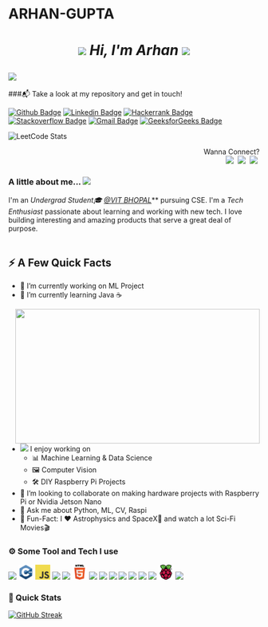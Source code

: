 # ARHAN-GUPTA
<h1>
  <p align="center">
    <i
      ><img
        src="https://slackmojis.com/emojis/7248-baby-yoda-soup/download"
        width="30px"
      />
      Hi, I'm Arhan
      <img
        src="https://slackmojis.com/emojis/7248-baby-yoda-soup/download"
        width="30px"
      />
    </i>
  </p>
</h1>
<p align ="left">
  <img src="https://readme-typing-svg.herokuapp.com?color=2ABD90&lines=Open+source+enthusiast+%E2%9D%A4%EF%B8%8F;Web+Developer+;UI-UX+Designer+%F0%9F%91%BB">
</p>

 ###📬 Take a look at my repository and get in touch!
 
[![Github Badge](http://img.shields.io/badge/-Github-black?style=flat-square&logo=github&link=https://github.com/Kshitizprakash09/)](https://github.com/Kshitizprakash09/) [![Linkedin Badge](https://img.shields.io/badge/-LinkedIn-blue?style=flat-square&logo=Linkedin&logoColor=white&link=https://www.linkedin.com/in/kshitizprakash09/)](https://www.linkedin.com/in/kshitizprakash09)
[![Hackerrank Badge](https://img.shields.io/badge/-Hackerrank-2EC866?style=flat-square&logo=HackerRank&logoColor=white&link=https://www.hackerrank.com/kshitizprakash09)](https://www.hackerrank.com/kshitizprakash09)
[![Stackoverflow Badge](https://img.shields.io/badge/-Stack%20overflow-FE7A16?style=flat-square&logo=stack-overflow&logoColor=white&link=https://stackoverflow.com/users/15394710/kshitiz-prakash)](https://stackoverflow.com/users/15394710/kshitiz-prakash)
[![Gmail Badge](https://img.shields.io/badge/-Gmail-d14836?style=flat-square&logo=Gmail&logoColor=white&link=mailto:kshitizprakash09@gmail.com)](mailto:kshitizprakash09@gmail.com)
[![GeeksforGeeks Badge](https://img.shields.io/badge/-GeeksforGeeks-0F9D58?style=flat-square&logo=GeeksforGeeks&logoColor=white&link=https://auth.geeksforgeeks.org/user/kshitizprakash0907)](https://auth.geeksforgeeks.org/user/kshitizprakash0907)


![LeetCode Stats](https://leetcard.jacoblin.cool/kshitizprakash9703?theme=nord&font=Baloo%20Tammudu%202&ext=activity)

<p align = "right"> Wanna Connect? <br>
 <a href=https://www.flaticon.com/free-icon/github_2111432></a>
  <a href="https://www.linkedin.com/in/shr3yy/"><img height="30" src="https://github.com/shr3yy/shr3yy/blob/main/assets/linkedin.png"></a>&nbsp;
  <a href="https://www.instagram.com/shreyanshmalvya/"><img height="30" src="https://github.com/shr3yy/shr3yy/blob/main/assets/instagram.png"></a>&nbsp;
  <a href="https://open.spotify.com/user/h1mc01zkxb1qy76ziqozb6h81"><img height="30" src="https://github.com/shr3yy/shr3yy/blob/main/assets/spotify.png"></a>&nbsp;
</p>

### A little about me...  <img src="https://media.giphy.com/media/VgCDAzcKvsR6OM0uWg/giphy.gif" width="50"> 
I'm an *Undergrad Student🎓 [@VIT BHOPAL](https://vitbhopal.ac.in/)*** pursuing CSE. I'm a *Tech Enthusiast* passionate about learning and working with new tech. I love building interesting and amazing products that serve a great deal of purpose. <br/><br/>




## ⚡️ A Few Quick Facts

- 🔭 I’m currently working on ML Project
- 🌱 I’m currently learning Java ☕
<img width="490" height="270" src="https://media.giphy.com/media/9B8wYztAoe1zO/source.gif" align=right>

- <img src="https://media.giphy.com/media/WUlplcMpOCEmTGBtBW/giphy.gif" width="20">  I enjoy working on
  - 📊 Machine Learning & Data Science
  - 🖼 Computer Vision
  - 🛠 DIY Raspberry Pi Projects
- 👯 I’m looking to collaborate on making hardware projects with Raspberry Pi or Nvidia Jetson Nano
- 💬 Ask me about Python, ML, CV, Raspi
- 🎉 Fun-Fact: I ❤️ Astrophysics and SpaceX🚀 and watch a lot Sci-Fi Movies🎬

 



### ⚙️ Some Tool and Tech I use
<code><img height="30" src="https://avatars0.githubusercontent.com/u/1525981?s=200&v=4"></code>
<code><img height="30" src="https://raw.githubusercontent.com/github/explore/80688e429a7d4ef2fca1e82350fe8e3517d3494d/topics/cpp/cpp.png"></code>
<code><img height="30" src="https://raw.githubusercontent.com/github/explore/80688e429a7d4ef2fca1e82350fe8e3517d3494d/topics/javascript/javascript.png"></code>
<code><img height="30" src="https://avatars3.githubusercontent.com/u/9950313?s=200&v=4"></code>
  <code><img height="30" src="https://avatars1.githubusercontent.com/u/45120?s=200&v=4"></code>
<code><img height="30" src="https://raw.githubusercontent.com/github/explore/80688e429a7d4ef2fca1e82350fe8e3517d3494d/topics/html/html.png"></code>
<code><img height="30" src="https://avatars1.githubusercontent.com/u/1517864?s=200&v=4"></code>
<code><img height="30" src="https://avatars1.githubusercontent.com/u/2918581?s=200&v=4"></code>
<code><img height="30" src="https://avatars3.githubusercontent.com/u/18133?s=200&v=4"></code>
<code><img height="30" src="https://avatars1.githubusercontent.com/u/5009934?s=200&v=4"></code>
<code><img height="30" src="https://avatars0.githubusercontent.com/u/365630?s=88&v=4"></code>
<code><img height="30" src="https://avatars.githubusercontent.com/u/15658638"></code>
<code><img height="30" src="https://avatars.githubusercontent.com/u/34455048"></code>
<code><img height="30" src="https://raw.githubusercontent.com/github/explore/80688e429a7d4ef2fca1e82350fe8e3517d3494d/topics/raspberry-pi/raspberry-pi.png"></code>
<code><img height="30" src="https://avatars2.githubusercontent.com/u/1728152?s=200&v=4"></code>  


### 🚀 Quick Stats
[![GitHub Streak](https://github-readme-streak-stats.herokuapp.com?user=kshitizprakash09&theme=dark&hide_border=true)](https://git.io/streak-stats)
<!-- <img width="340" height="155" align="center" 
     src="https://github-readme-stats-defcon27.vercel.app/api/top-langs/?username=Defcon27&langs_count=6&hide=handlebars,jupyter notebook,css&theme=react&line_height=27&layout=compact" /> -->
</p>


<!-- ![Profile Views](https://komarev.com/ghpvc/?username=Defcon27) -->


<!-- <details>
<summary> 💥 Working on </summary>
<br>
<p align="center">
<a href="https://github.com/Defcon27/Machine-Learning">
<img src="https://github-readme-stats-defcon27.vercel.app/api/pin/?username=Defcon27&repo=Machine-Learning&show_owner=true&theme=react" />
</a>&ensp;
<a href="https://github.com/Defcon27/Deep-Learning">
<img src="https://github-readme-stats-defcon27.vercel.app/api/pin/?username=Defcon27&repo=Deep-Learning&show_owner=true&theme=react" />
</a>
</p>
</details> -->



<!--
*Defcon27/Defcon27* is a ✨ special ✨ repository because its `README.md` (this file) appears on your GitHub profile.

pic on right
<img height="270" src="sss.svg" align=right>

 
views
![Profile Views](https://komarev.com/ghpvc/?username=Defcon27)
[![HitCount](http://hits.dwyl.com/Defcon27/.svg)](http://hits.dwyl.com/Defcon27)


social modded badge
<a href="https://www.linkedin.com/in/michael-hoffmann-3b8933b1"><img src="https://img.shields.io/badge/linkedin-%230077B5.svg?&style=for-the-badge&logo=linkedin&logoColor=white" height=25></a>


language badges:
![Python](https://img.shields.io/badge/Python-FECE00?style=flat&logo=Python&logoColor=3776AB)
![C](https://img.shields.io/badge/C-00599C?style=flat&logo=c)
![C++](https://img.shields.io/badge/C++-00599C?style=flat&logo=c%2b%2b)

![HTML5](https://img.shields.io/badge/HTML5-E34F26?style=flat&logo=html5&logoColor=white)
![CSS3](https://img.shields.io/badge/CSS3-1572B6?style=flat&logo=css3)
![Bootstrap](https://img.shields.io/badge/Bootstrap-563D7C?style=flat&logo=bootstrap)
![JavaScript](https://img.shields.io/badge/JavaScript-555555?style=flat&logo=javascript)
![Nodejs](https://img.shields.io/badge/Nodejs-555555?style=flat&logo=Node.js)
![MongoDB](https://img.shields.io/badge/MongoDB-555555?style=flat&logo=mongodb)

![Git](https://img.shields.io/badge/Git-555555?style=flat-square&logo=git)
![GitHub](https://img.shields.io/badge/GitHub-181717?style=flat-square&logo=github)


-->
